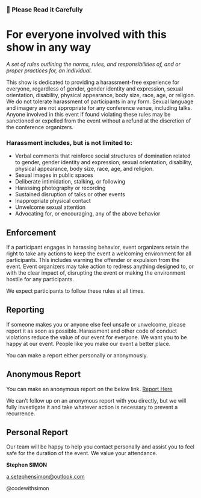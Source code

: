 ### 📖 Please Read it Carefully

# For everyone involved with this show in any way

*A set of rules outlining the norms, rules, and responsibilities of, and or proper practices for, an individual.*

This show is dedicated to providing a harassment-free experience for everyone, regardless of gender, gender identity and expression, sexual orientation, disability, physical appearance, body size, race, age, or religion. We do not tolerate harassment of  participants in any form. Sexual language and imagery are not appropriate for any conference venue, including talks. Anyone involved in this event if found violating these rules may be sanctioned or expelled from the event without a refund at the discretion of the conference organizers.

### Harassment includes, but is not limited to:

- Verbal comments that reinforce social structures of domination related to gender, gender identity and expression, sexual orientation, disability, physical appearance, body size, race, age, and religion.
- Sexual images in public spaces
- Deliberate intimidation, stalking, or following
- Harassing photography or recording
- Sustained disruption of talks or other events
- Inappropriate physical contact
- Unwelcome sexual attention
- Advocating for, or encouraging, any of the above behavior

## Enforcement

If a participant engages in harassing behavior, event organizers retain the right to take any actions to keep the event a welcoming environment for all participants. This includes warning the offender or expulsion from the event. Event organizers may take action to redress anything designed to, or with the clear impact of, disrupting the event or making the environment hostile for any participants.

We expect participants to follow these rules at all times.

## Reporting

If someone makes you or anyone else feel unsafe or unwelcome, please report it as soon as possible. Harassment and other code of conduct violations reduce the value of our event for everyone. We want you to be happy at our event. People like you make our event a better place.

You can make a report either personally or anonymously.

## Anonymous Report

You can make an anonymous report on the below link.
[Report Here](https://forms.office.com/r/vaEkmapViK)

We can’t follow up on an anonymous report with you directly, but we will fully investigate it and take whatever action is necessary to prevent a recurrence.

## Personal Report
Our team will be happy to help you contact personally and assist you to feel safe for the duration of the event. We value your attendance.



**Stephen SIMON**

a.setephensimon@outlook.com

@codewithsimon
